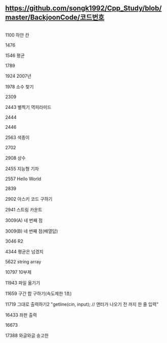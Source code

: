## https://github.com/songk1992/Cpp_Study/blob/master/BackjoonCode/코드번호
<pre><code></code></pre>


1100 하얀 칸

1476 

1546 평균

1789 

1924 2007년


1978 소수 찾기

2309

2443 별찍기 역피라미드


2444 


2446 


2563 색종이


2702

2908 상수

2455 지능형 기차 



2557 Hello World 



2839 



2902 아스키 코드 구하기

2941 스트링 카운트

3009(A) 네 번째 점 



3009(B) 네 번째 점(배열답)




3046 R2 


4344 평균은 넘겠지 

5622 string array

10797 10부제 


11943 파일 옮기기 

11659 구간 합 구하기(속도제한 1초)  

11719 그대로 출력하기2 "getline(cin, input);  // 앤터가 나오기 전 까지 한 줄 입력"


16433 좌판 출력


16673



17388 와글와글 숭고한

